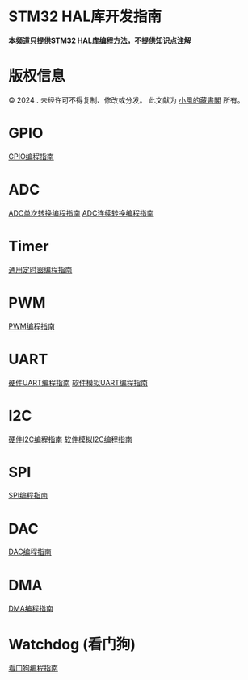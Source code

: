 # STM32 HAL库开发指南
**本频道只提供STM32 HAL库编程方法，不提供知识点注解**

# 版权信息

© 2024 . 未经许可不得复制、修改或分发。 此文献为 [小風的藏書閣](https://t.me/xfp2333) 所有。

# GPIO 
[GPIO编程指南](./GPIO/GPIO.md)

# ADC

[ADC单次转换编程指南](./ADC/ADCSHORT/ADCSHORT.MD)
[ADC连续转换编程指南](./ADC/ADCCOTINUOS/ADCCOTIN.MD)

# Timer

[通用定时器编程指南](./Timer/Timer.md)

# PWM
[PWM编程指南](./PWM/PWM.MD)

# UART
[硬件UART编程指南](./UART/HARDWARE/HARDWARE_UART.MD)
[软件模拟UART编程指南](./UART/Software/SOFTWARE_UART.MD)

# I2C 
[硬件I2C编程指南](./I2C/HARDWARE/HARDWARE_I2C.MD)
[软件模拟I2C编程指南](./I2C/SOFTERWARE/SOFTWARE_I2C.MD)

# SPI
[SPI编程指南](./SPI/SPI.MD)


# DAC
[DAC编程指南](./DAC/DAC.MD)

# DMA
[DMA编程指南](./DMA/DMA.MD)

# Watchdog (看门狗)
[看门狗编程指南](./WATCHDOG/WATCHDOG.MD)